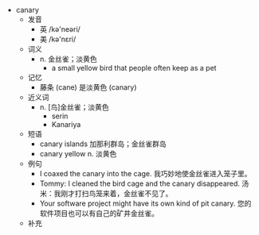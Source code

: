 - canary
  - 发音
    - 英 /kə'neəri/
    - 美 /kə'nɛri/
  - 词义
    - n. 金丝雀；淡黄色
      - a small yellow bird that people often keep as a pet
  - 记忆
    - 藤条 (cane) 是淡黄色 (canary)
  - 近义词
    - n. [鸟]金丝雀；淡黄色
      - serin
      - Kanariya
  - 短语
    - canary islands 加那利群岛；金丝雀群岛
    - canary yellow n. 淡黄色
  - 例句
    - I coaxed the canary into the cage. 我巧妙地使金丝雀进入笼子里。
    - Tommy: I cleaned the bird cage and the canary disappeared. 汤米：我刚才打扫鸟笼来着，金丝雀不见了。
    - Your software project might have its own kind of pit canary. 您的软件项目也可以有自己的矿井金丝雀。
  - 补充